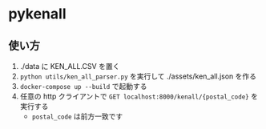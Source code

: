# pykenall

## 使い方

1. ./data に KEN_ALL.CSV を置く
2. `python utils/ken_all_parser.py` を実行して ./assets/ken_all.json を作る
3. `docker-compose up --build` で起動する
4. 任意の http クライアントで `GET localhost:8000/kenall/{postal_code}` を実行する
    - `postal_code` は前方一致です